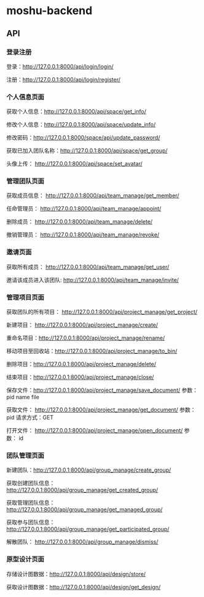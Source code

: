 # moshu-backend

## API

### 登录注册

登录：http://127.0.0.1:8000/api/login/login/

注册：http://127.0.0.1:8000/api/login/register/

### 个人信息页面

获取个人信息：http://127.0.0.1:8000/api/space/get_info/

修改个人信息：http://127.0.0.1:8000/api/space/update_info/

修改密码：http://127.0.0.1:8000/space/api/update_password/

获取已加入团队名称：http://127.0.0.1:8000/api/space/get_group/

头像上传： http://127.0.0.1:8000/api/space/set_avatar/

### 管理团队页面

获取成员信息： http://127.0.0.1:8000/api/team_manage/get_member/

任命管理员： http://127.0.0.1:8000/api/team_manage/appoint/

删除成员： http://127.0.0.1:8000/api/team_manage/delete/

撤销管理员： http://127.0.0.1:8000/api/team_manage/revoke/

### 邀请页面

获取所有成员： http://127.0.0.1:8000/api/team_manage/get_user/

邀请该成员进入该团队: http://127.0.0.1:8000/api/team_manage/invite/

### 管理项目页面

获取团队的所有项目： http://127.0.0.1:8000/api/project_manage/get_project/

新建项目： http://127.0.0.1:8000/api/project_manage/create/

重命名项目：http://127.0.0.1:8000/api/project_manage/rename/

移动项目至回收站：http://127.0.0.1:8000/api/project_manage/to_bin/

删除项目：http://127.0.0.1:8000/api/project_manage/delete/

结束项目：http://127.0.0.1:8000/api/project_manage/close/

保存文件：http://127.0.0.1:8000/api/project_manage/save_document/  参数： pid name file

获取文件： http://127.0.0.1:8000/api/project_manage/get_document/  参数：pid         请求方式：GET

打开文件： http://127.0.0.1:8000/api/project_manage/open_document/  参数： id
### 团队管理页面

新建团队：http://127.0.0.1:8000/api/group_manage/create_group/

获取创建团队信息：http://127.0.0.1:8000/api/group_manage/get_created_group/

获取管理团队信息：http://127.0.0.1:8000/api/group_manage/get_managed_group/

获取参与团队信息：http://127.0.0.1:8000/api/group_manage/get_participated_group/

解散团队： http://127.0.0.1:8000/api/group_manage/dismiss/

### 原型设计页面

存储设计图数据：http://127.0.0.1:8000/api/design/store/

获取设计图数据：http://127.0.0.1:8000/api/design/get_design/

